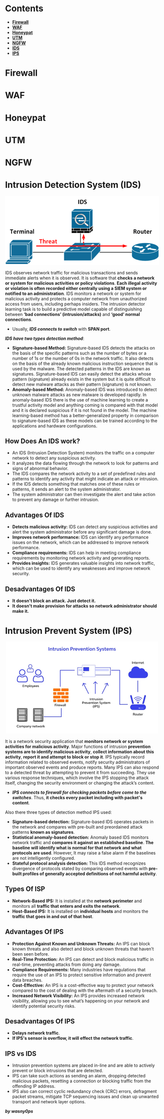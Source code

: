 # Contents
- [**Firewall**](https://github.com/wasny0ps/Network-Notes/tree/main/1x3%20-%20Network%20Security%20Devices#firewall)
- [**WAF**](https://github.com/wasny0ps/Network-Notes/tree/main/1x3%20-%20Network%20Security%20Devices#waf)
- [**Honeypat**](https://github.com/wasny0ps/Network-Notes/tree/main/1x3%20-%20Network%20Security%20Devices#honeypat)
- [**UTM**](https://github.com/wasny0ps/Network-Notes/tree/main/1x3%20-%20Network%20Security%20Devices#utm)
- [**NGFW**](https://github.com/wasny0ps/Network-Notes/tree/main/1x3%20-%20Network%20Security%20Devices#ngfw)
- [**IDS**](https://github.com/wasny0ps/Network-Notes/tree/main/1x3%20-%20Network%20Security%20Devices#intrusion-detection-system-ids)
- [**IPS**](https://github.com/wasny0ps/Network-Notes/tree/main/1x3%20-%20Network%20Security%20Devices#intrusion-prevent-system-ips)

# Firewall

# WAF

# Honeypat

# UTM

# NGFW

# Intrusion Detection System (IDS)

<p align="center"><img src="https://github.com/wasny0ps/Network-Notes/blob/main/1x3%20-%20Network%20Security%20Devices/src/IDS.png" /></p>

IDS observes network traffic for malicious transactions and sends immediate alerts when it is observed. It is software that **checks a network or system for malicious activities or policy violations**. **Each illegal activity or violation is often recorded either centrally using a SIEM system or notified to an administration**. IDS monitors a network or system for malicious activity and protects a computer network from unauthorized access from users, including perhaps insiders. The intrusion detector learning task is to build a predictive model capable of distinguishing between **‘bad connections’ (intrusion/attacks)** and **‘good’ normal connections**.

- Usually, ***IDS connects to switch*** with **SPAN port**.

***IDS have two types detection method***:

- **Signature-based Method:** Signature-based IDS detects the attacks on the basis of the specific patterns such as the number of bytes or a number of 1s or the number of 0s in the network traffic. It also detects on the basis of the already known malicious instruction sequence that is used by the malware. The detected patterns in the IDS are known as signatures. Signature-based IDS can easily detect the attacks whose pattern (signature) already exists in the system but it is quite difficult to detect new malware attacks as their pattern (signature) is not known.
- **Anomaly-based Method:** Anomaly-based IDS was introduced to detect unknown malware attacks as new malware is developed rapidly. In anomaly-based IDS there is the use of machine learning to create a trustful activity model and anything coming is compared with that model and it is declared suspicious if it is not found in the model. The machine learning-based method has a better-generalized property in comparison to signature-based IDS as these models can be trained according to the applications and hardware configurations.

## How Does An IDS work?

- An IDS (Intrusion Detection System) monitors the traffic on a computer network to detect any suspicious activity.
- It analyzes the data flowing through the network to look for patterns and signs of abnormal behavior.
- The IDS compares the network activity to a set of predefined rules and patterns to identify any activity that might indicate an attack or intrusion.
- If the IDS detects something that matches one of these rules or patterns, it sends an alert to the system administrator.
- The system administrator can then investigate the alert and take action to prevent any damage or further intrusion.


## Advantages Of IDS
- **Detects malicious activity:** IDS can detect any suspicious activities and alert the system administrator before any significant damage is done.
- **Improves network performance:** IDS can identify any performance issues on the network, which can be addressed to improve network performance.
- **Compliance requirements:** IDS can help in meeting compliance requirements by monitoring network activity and generating reports.
- **Provides insights:** IDS generates valuable insights into network traffic, which can be used to identify any weaknesses and improve network security.

## Desadvantages Of IDS
- **It doesn't block an attack. Just detect it.**
- **It doesn't make provision for attacks so network administrator should make it.**

# Intrusion Prevent System (IPS)

<p align="center"><img width="500" src="https://github.com/wasny0ps/Network-Notes/blob/main/1x3%20-%20Network%20Security%20Devices/src/IPS.png" /></p>


It is a network security application that **monitors network or system activities for malicious activity**. Major functions of intrusion **prevention systems are to identify malicious activity**, **collect information about this activity**, **report it and attempt to block or stop it**. IPS typically record information related to observed events, notify security administrators of important observed events and produce reports. Many IPS can also respond to a detected threat by attempting to prevent it from succeeding. They use various response techniques, which involve the IPS stopping the attack itself, changing the security environment or changing the attack’s content.

- ***IPS connects to firewall for checking packets before come to the switches***. Thus, **it checks every packet including with packet's content**.

Also there three types of detection method IPS used:

- **Signature-based detection:** Signature-based IDS operates packets in the network and compares with pre-built and preordained attack patterns **known as signatures**.
- **Statistical anomaly-based detection:** Anomaly based IDS monitors network traffic and **compares it against an established baseline**. **The baseline will identify what is normal for that network and what protocols are used**. However, It may raise a false alarm if the baselines are not intelligently configured.
- **Stateful protocol analysis detection:** This IDS method recognizes divergence of protocols stated by comparing observed events with **pre-built profiles of generally accepted definitions of not harmful activity**. 


## Types Of ISP

- **Network-Based IPS:** It is installed at the **network perimeter** and monitors all **traffic that enters and exits the network**.
- **Host-Based IPS:** It is installed on **individual hosts** and monitors the **traffic that goes in and out of that host**.

## Advantages Of IPS

- **Protection Against Known and Unknown Threats:** An IPS can block known threats and also detect and block unknown threats that haven’t been seen before.
- **Real-Time Protection:** An IPS can detect and block malicious traffic in real-time, preventing attacks from doing any damage.
- **Compliance Requirements:** Many industries have regulations that require the use of an IPS to protect sensitive information and prevent data breaches.
- **Cost-Effective:** An IPS is a cost-effective way to protect your network compared to the cost of dealing with the aftermath of a security breach.
- **Increased Network Visibility:** An IPS provides increased network visibility, allowing you to see what’s happening on your network and identify potential security risks.

## Desadvantages Of IPS

- **Delays network traffic**.
- **If IPS's sensor is overflow, it will effect the network traffic**.

## IPS vs IDS

- Intrusion prevention systems are placed in-line and are able to actively prevent or block intrusions that are detected.
- IPS can take such actions as sending an alarm, dropping detected malicious packets, resetting a connection or blocking traffic from the offending IP address.
- IPS also can correct cyclic redundancy check (CRC) errors, defragment packet streams, mitigate TCP sequencing issues and clean up unwanted transport and network layer options. 

**_by wasny0ps_**
